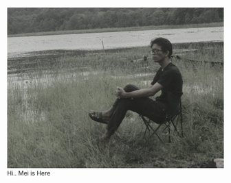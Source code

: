![alt text](https://github.com/MeiSastraJayadi/MeiSastraJayadi/blob/master/profile.jpeg)
Hi.. Mei is Here
